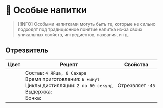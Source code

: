 <Pill name="ML Legacy" link="/wiki/archive/ml-legacy" icon="solar:archive-bold-duotone" color="#868dcc"  /> <br/>


# 🧪 Особые напитки

> [!INFO] Особыми напитками могуть быть те, которые не сильно подходят под традиционное понятие напитка из-за своих уникальных свойств, ингредиентов, названия, и тд.

<!-- 

## 
|Цвет|Рецепт|Свойства|
|-|-|-|
| <MCBottle color="#000000" size="big" /> | Состав: `n` <br/>Время приготовления: `n` <br/>Циклы дистилляции: `n` <br/>Выдержка: `n` <br/>Бочка: `n`|  <br/> Выдает эффект |
 
-->
<!-- <iconify-icon icon="solar:close-square-bold-duotone" style="margin-right:0.10rem;margin:center;color: #FF0000" ></iconify-icon> -->


## Отрезвитель
|Цвет|Рецепт|Свойства|
|-|-|-|
| <MCBottle color="#e0e0e0" size="big" /> | Состав: `4 Яйца, 8 Сахара` <br/>Время приготовления: `6 минут` <br/>Циклы дистилляции: `2 по 60 секунд` <br/>Выдержка: <iconify-icon icon="solar:close-square-bold-duotone" style="margin-right:0.10rem;margin:center;color: #FF0000" ></iconify-icon> <br/>Бочка: <iconify-icon icon="solar:close-square-bold-duotone" style="margin-right:0.10rem;margin:center;color: #FF0000" ></iconify-icon>| Отрезвляет `-45` |
